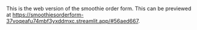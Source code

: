This is the web version of the smoothie order form. This can be previewed at https://smoothiesorderform-37voqeafu74mbf3yxddmxc.streamlit.app/#56aed667.
